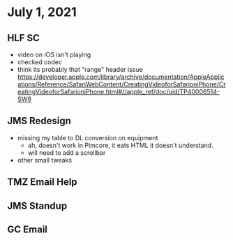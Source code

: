 # July 1, 2021

## HLF SC
- video on iOS isn't playing
- checked codec
- think its probably that "range" header issue
	https://developer.apple.com/library/archive/documentation/AppleApplications/Reference/SafariWebContent/CreatingVideoforSafarioniPhone/CreatingVideoforSafarioniPhone.html#//apple_ref/doc/uid/TP40006514-SW6

## JMS Redesign
- missing my table to DL conversion on equipment
	- ah, doesn't work in Pimcore, it eats HTML it doesn't understand. 
	- will need to add a scrollbar
- other small tweaks

## TMZ Email Help

## JMS Standup

## GC Email